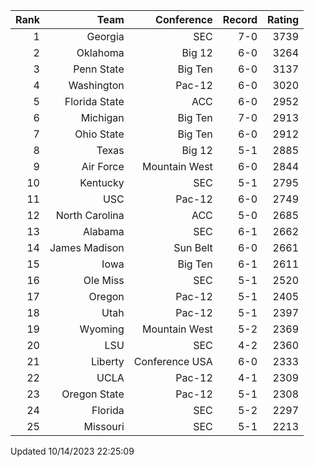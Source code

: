 | Rank  | Team                 | Conference           | Record   | Rating |
| ---:  | ---:                 | ---:                 | ---:     | ---:   |
| 1     | Georgia              | SEC                  | 7-0      | 3739   |
| 2     | Oklahoma             | Big 12               | 6-0      | 3264   |
| 3     | Penn State           | Big Ten              | 6-0      | 3137   |
| 4     | Washington           | Pac-12               | 6-0      | 3020   |
| 5     | Florida State        | ACC                  | 6-0      | 2952   |
| 6     | Michigan             | Big Ten              | 7-0      | 2913   |
| 7     | Ohio State           | Big Ten              | 6-0      | 2912   |
| 8     | Texas                | Big 12               | 5-1      | 2885   |
| 9     | Air Force            | Mountain West        | 6-0      | 2844   |
| 10    | Kentucky             | SEC                  | 5-1      | 2795   |
| 11    | USC                  | Pac-12               | 6-0      | 2749   |
| 12    | North Carolina       | ACC                  | 5-0      | 2685   |
| 13    | Alabama              | SEC                  | 6-1      | 2662   |
| 14    | James Madison        | Sun Belt             | 6-0      | 2661   |
| 15    | Iowa                 | Big Ten              | 6-1      | 2611   |
| 16    | Ole Miss             | SEC                  | 5-1      | 2520   |
| 17    | Oregon               | Pac-12               | 5-1      | 2405   |
| 18    | Utah                 | Pac-12               | 5-1      | 2397   |
| 19    | Wyoming              | Mountain West        | 5-2      | 2369   |
| 20    | LSU                  | SEC                  | 4-2      | 2360   |
| 21    | Liberty              | Conference USA       | 6-0      | 2333   |
| 22    | UCLA                 | Pac-12               | 4-1      | 2309   |
| 23    | Oregon State         | Pac-12               | 5-1      | 2308   |
| 24    | Florida              | SEC                  | 5-2      | 2297   |
| 25    | Missouri             | SEC                  | 5-1      | 2213   |

Updated 10/14/2023 22:25:09
